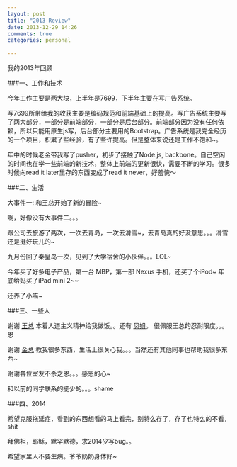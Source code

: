 ```yaml
---
layout: post
title: "2013 Review"
date: 2013-12-29 14:26
comments: true
categories: personal
 
---
```

我的2013年回顾

###一、工作和技术

   今年工作主要是两大块，上半年是7699，下半年主要在写广告系统。

   写7699所带给我的收获主要是编码规范和前端基础上的提高。写广告系统主要写了两大部分，一部分是前端部分，一部分是后台部分。前端部分因为没有任何依赖，所以只能用原生js写，后台部分主要用的Bootstrap。广告系统是我完全经历的一个项目，积累了些经验，有了些许提高。但是整体来说还是工作不饱和~。
   
   年中的时候老金带我写了pusher，初步了接触了Node.js, backbone。自己空闲的时间也在学一些前端的新技术，整体上前端的更新很快，需要不断的学习。很多时候向read it later里存的东西变成了read it never，好羞愧～

###二、生活

   大事件一: 和王总开始了新的冒险~
   
   啊，好像没有大事件二。。。
   
   跟公司去旅游了两次，一次去青岛，一次去滑雪~，去青岛真的好没意思。。。滑雪还是挺好玩儿的~
   
   九月份回了秦皇岛一次，见到了大学宿舍的小伙伴。。。LOL~
   
   今年买了好多电子产品，第一台 MBP，第一部 Nexus 手机，还买了个iPod~
   年底给妈买了iPad mini 2~~
   
   还养了小喵~ 
   
###三、一些人

   谢谢 [王总](https://twitter.com/tingCris) 本着人道主义精神给我做饭。。还有 [凤姐](https://twitter.com/YOC_YOC)。 很佩服王总的忍耐限度。。。恩
   
   谢谢 [金总](http://twitter.com/simamy) 教我很多东西，生活上很关心我。。。当然还有其他同事也帮助我很多东西~
   
   谢谢各位室友不杀之恩。。。感恩的心~
   
   和以前的同学联系的挺少的。。。shame

###四、2014

   希望克服拖延症，看到的东西想看的马上看完，别特么存了，存了也特么的不看，shit
   
   拜佛祖，耶稣，默罕默德，求2014少写bug。。
   
   希望家里人不要生病。爷爷奶奶身体好~  
   